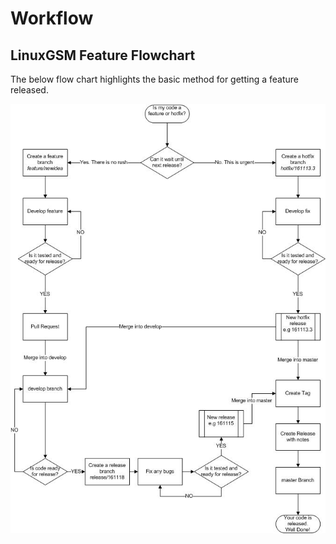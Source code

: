 # Workflow

## LinuxGSM Feature Flowchart

The below flow chart highlights the basic method for getting a feature released.

![](../.gitbook/assets/e241csr.jpg)



